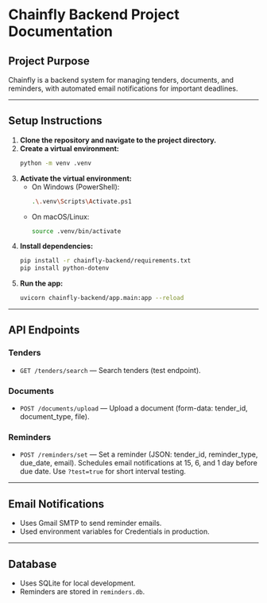 # Chainfly Backend Project Documentation

## Project Purpose
Chainfly is a backend system for managing tenders, documents, and reminders, with automated email notifications for important deadlines.

---

## Setup Instructions

1. **Clone the repository and navigate to the project directory.**
2. **Create a virtual environment:**
   ```sh
   python -m venv .venv
   ```
3. **Activate the virtual environment:**
   - On Windows (PowerShell):
     ```sh
     .\.venv\Scripts\Activate.ps1
     ```
   - On macOS/Linux:
     ```sh
     source .venv/bin/activate
     ```
4. **Install dependencies:**
   ```sh
   pip install -r chainfly-backend/requirements.txt
   pip install python-dotenv
   ```
5. **Run the app:**
   ```sh
   uvicorn chainfly-backend/app.main:app --reload
   ```

---

## API Endpoints

### Tenders
- `GET /tenders/search` — Search tenders (test endpoint).

### Documents
- `POST /documents/upload` — Upload a document (form-data: tender_id, document_type, file).

### Reminders
- `POST /reminders/set` — Set a reminder (JSON: tender_id, reminder_type, due_date, email). Schedules email notifications at 15, 6, and 1 day before due date. Use `?test=true` for short interval testing.

---

## Email Notifications
- Uses Gmail SMTP to send reminder emails.
- Used environment variables for Credentials in  production.

---

## Database
- Uses SQLite for local development.
- Reminders are stored in `reminders.db`.

